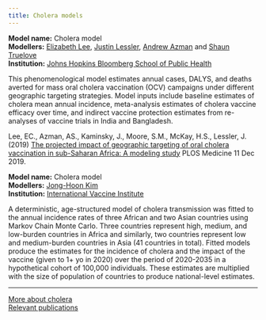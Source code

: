 ```yaml
---
title: Cholera models
---
```




**Model name:** Cholera model   
**Modellers:** [Elizabeth Lee](https://www.jhsph.edu/faculty/directory/profile/4002/elizabeth-lee/), [Justin Lessler](https://www.jhsph.edu/faculty/directory/profile/2566/justin-lessler/), [Andrew Azman](https://www.jhsph.edu/faculty/directory/profile/3186/andrew-s-azman) and [Shaun Truelove](https://www.linkedin.com/in/shaun-truelove-ba9315a/)          
**Institution:** [Johns Hopkins Bloomberg School of Public Health](https://www.jhsph.edu/)   

This phenomenological model estimates annual cases, DALYS, and deaths averted for mass oral cholera vaccination (OCV) campaigns under different geographic targeting strategies. Model inputs include baseline estimates of cholera mean annual incidence, meta-analysis estimates of cholera vaccine efficacy over time, and indirect vaccine protection estimates from re-analyses of vaccine trials in India and Bangladesh.

Lee, EC., Azman, AS., Kaminsky, J., Moore, S.M., McKay, H.S., Lessler, J. (2019) [The projected impact of geographic targeting of oral cholera vaccination in sub-Saharan Africa: A modeling study](https://doi.org/10.1371/journal.pmed.1003003) PLOS Medicine 11 Dec 2019.




**Model name:** Cholera model        
**Modellers:** [Jong-Hoon Kim](https://kimfinale.github.io/homepage/)       
**Institution:** [International Vaccine Institute](https://www.ivi.int/)

A deterministic, age-structured model of cholera transmission was fitted to the annual incidence rates of three African and two Asian countries using Markov Chain Monte Carlo. Three countries represent high, medium, and low-burden countries in Africa and similarly, two countries represent low and medium-burden countries in Asia (41 countries in total). 
Fitted models produce the estimates for the incidence of cholera and the impact of the vaccine (given to 1+ yo in 2020) over the period of 2020-2035 in a hypothetical cohort of 100,000 individuals. These estimates are multiplied with the size of population of countries to produce national-level estimates.
 


---

[More about cholera](/diseases/cholera)  
[Relevant publications](/publications#cholera)
